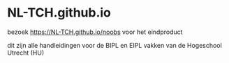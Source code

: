 # NL-TCH.github.io

bezoek https://NL-TCH.github.io/noobs voor het eindproduct

dit zijn alle handleidingen voor de BIPL en EIPL vakken van de Hogeschool Utrecht (HU)
